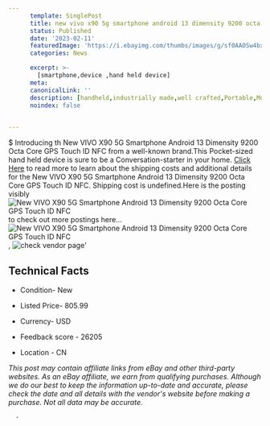 ```yaml
---
      template: SinglePost
      title: new vivo x90 5g smartphone android 13 dimensity 9200 octa core gps touch id nfc
      status: Published
      date: '2023-02-11'
      featuredImage: 'https://i.ebayimg.com/thumbs/images/g/sf0AAOSw4bxjgXlF/s-l225.jpg'
      categories: News

      excerpt: >-
        [smartphone,device ,hand held device]
      meta:
      canonicalLink: ''
      description: [handheld,industrially made,well crafted,Portable,Mobile,Compact,Convenient,Lightweight,Maneuverable,Man-portable,Miniature,Carriable,Hand-held,Light,Holdable,Transportable,Mobile device,Pocket-sized,On-the-go,Wireless,Cordless,Compact size,Convenient size, smartphone,device ,hand held device]
      noindex: false
      

---
```

$
      Introducing th New VIVO X90 5G Smartphone Android 13 Dimensity 9200 Octa Core GPS Touch ID NFC from a well-known brand.This Pocket-sized hand held device is sure to be a Conversation-starter in your home. [Click Here](https://www.ebay.com/itm/204164308854?hash=item2f89241f76%3Ag%3Asf0AAOSw4bxjgXlF&mkevt=1&mkcid=1&mkrid=711-53200-19255-0&campid=%253CePNCampaignId%253E&customid=%253CreferenceId%253E&toolid=10049) to read more to learn about the shipping costs and additional details for the New VIVO X90 5G Smartphone Android 13 Dimensity 9200 Octa Core GPS Touch ID NFC. Shipping cost is undefined.Here is the posting visibly ![New VIVO X90 5G Smartphone Android 13 Dimensity 9200 Octa Core GPS Touch ID NFC](https://i.ebayimg.com/thumbs/images/g/sf0AAOSw4bxjgXlF/s-l225.jpg) to check out more postings here... ![New VIVO X90 5G Smartphone Android 13 Dimensity 9200 Octa Core GPS Touch ID NFC](https://i.ebayimg.com/images/g/sf0AAOSw4bxjgXlF/s-l960.jpg), ![check vendor page](https://origin-galleryplus.ebayimg.com/ws/web/204164308854_2_0_1/225x225.jpg,https://origin-galleryplus.ebayimg.com/ws/web/204164308854_3_0_1/225x225.jpg,https://origin-galleryplus.ebayimg.com/ws/web/204164308854_4_0_1/225x225.jpg,https://origin-galleryplus.ebayimg.com/ws/web/204164308854_5_0_1/225x225.jpg,https://origin-galleryplus.ebayimg.com/ws/web/204164308854_6_0_1/225x225.jpg,https://origin-galleryplus.ebayimg.com/ws/web/204164308854_7_0_1/225x225.jpg,https://origin-galleryplus.ebayimg.com/ws/web/204164308854_8_0_1/225x225.jpg)'

      

 ## Technical Facts 



     
      

 - Condition- New 


      

 - Listed Price- 805.99 


      

 - Currency- USD 


      

 - Feedback score - 26205 


      

 - Location - CN 


      
      

 *_This post may contain affiliate links from eBay and other third-party websites. As an eBay affiliate, we earn from qualifying purchases. Although we do our best to keep the information up-to-date and accurate, please check the date and all details with the vendor's website before making a purchase. Not all data may be accurate._*




      -
